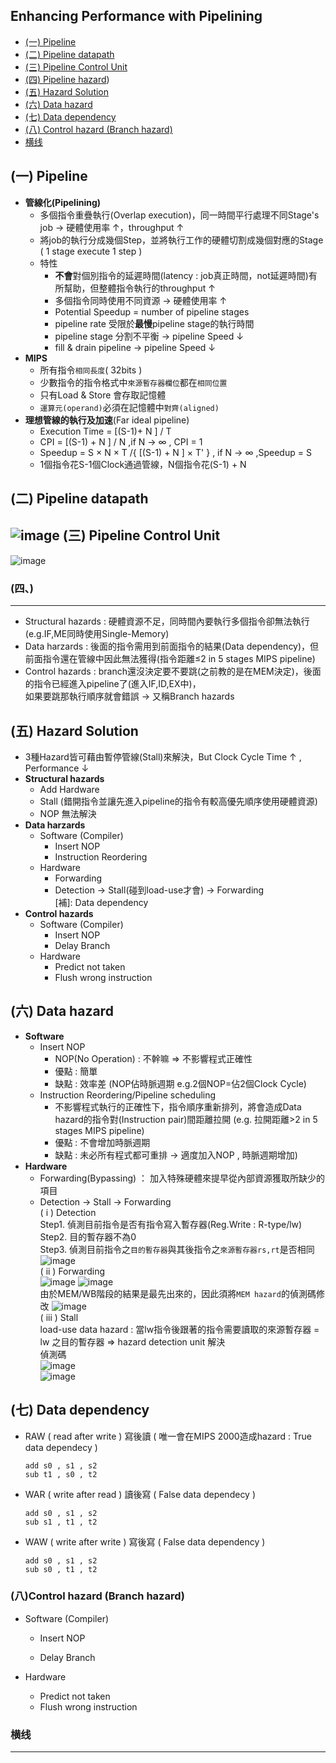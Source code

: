 ## Enhancing Performance with Pipelining
* [(一) Pipeline]()
* [(二) Pipeline datapath]()
* [(三) Pipeline Control Unit]()
* [(四) Pipeline hazard](#四、))
* [(五) Hazard Solution]()
* [(六) Data hazard]()
* [(七) Data dependency]()
* [(八) Control hazard (Branch hazard)]()
* [横线](#横线)

(一) Pipeline
------
* **管線化(Pipelining)** 
   * 多個指令重疊執行(Overlap execution)，同一時間平行處理不同Stage's job → 硬體使用率 ↑，throughput ↑
   * 將job的執行分成幾個Step，並將執行工作的硬體切割成幾個對應的Stage ( 1 stage execute 1 step )
   * 特性
      * **不會**對個別指令的延遲時間(latency : job真正時間，not延遲時間)有所幫助，但整體指令執行的throughput ↑
      * 多個指令同時使用不同資源 → 硬體使用率 ↑
      * Potential Speedup = number of pipeline stages
      * pipeline rate 受限於**最慢**pipeline stage的執行時間
      * pipeline stage 分割不平衡 → pipeline Speed ↓
      * fill & drain pipeline → pipeline Speed ↓
* **MIPS**
   * 所有指令`相同長度`( 32bits )
   * 少數指令的指令格式中`來源暫存器欄位`都在`相同位置`
   * 只有Load & Store 會存取記憶體
   * `運算元(operand)`必須在記憶體中`對齊(aligned)`
* **理想管線的執行及加速**(Far ideal pipeline)
   * Execution Time = [(S-1)+ N ] / T
   * CPI = [(S-1) + N ] / N ,if N → ∞ , CPI = 1
   * Speedup = S × N × T /{ [(S-1) + N ] × T' } , if N → ∞ ,Speedup = S
   * 1個指令花S-1個Clock通過管線，N個指令花(S-1) + N  
   
<span id = "2">(二) Pipeline datapath</span>  
------
![image](https://user-images.githubusercontent.com/38349902/46470323-c712ed00-c808-11e8-82e7-b41e1719c42a.png)
(三) Pipeline Control Unit
------
![image](https://user-images.githubusercontent.com/38349902/46472178-ef054f00-c80e-11e8-97d1-a4d41ee9eb8d.png)  

### (四、)
-----------
* Structural hazards : 硬體資源不足，同時間內要執行多個指令卻無法執行 (e.g.IF,ME同時使用Single-Memory)
* Data harzards : 後面的指令需用到前面指令的結果(Data dependency)，但前面指令還在管線中因此無法獲得(指令距離≤2 in 5 stages MIPS pipeline)
* Control hazards : branch還沒決定要不要跳(之前教的是在MEM決定)，後面的指令已經進入pipeline了(進入IF,ID,EX中)，  
                    如果要跳那執行順序就會錯誤 → 又稱Branch hazards  
                    
(五) Hazard Solution
------
* 3種Hazard皆可藉由暫停管線(Stall)來解決，But Clock Cycle Time ↑ , Performance ↓
* **Structural hazards**
  * Add Hardware
  * Stall (錯開指令並讓先進入pipeline的指令有較高優先順序使用硬體資源)
  * NOP 無法解決
* **Data harzards**
  * Software (Compiler)  
    * Insert NOP  
    * Instruction Reordering
  * Hardware  
    * Forwarding  
    * Detection → Stall(碰到load-use才會) → Forwarding  
    [補]: Data dependency
* **Control hazards**  
  * Software (Compiler)  
    * Insert NOP  
    * Delay Branch  
  * Hardware  
    * Predict not taken  
    * Flush wrong instruction
    
(六) Data hazard
------
* **Software**    
    * Insert NOP    
      * NOP(No Operation) : 不幹嘛 ⇒ 不影響程式正確性  
      * 優點 : 簡單  
      * 缺點 : 效率差 (NOP佔時脈週期 e.g.2個NOP=佔2個Clock Cycle)  
    * Instruction Reordering/Pipeline scheduling    
      * 不影響程式執行的正確性下，指令順序重新排列，將會造成Data hazard的指令對(Instruction pair)間距離拉開
        (e.g. 拉開距離>2 in 5 stages MIPS pipeline)  
      * 優點 : 不會增加時脈週期  
      * 缺點 : 未必所有程式都可重排 → 適度加入NOP , 時脈週期增加)
* **Hardware**    
    * Forwarding(Bypassing) ： 加入特殊硬體來提早從內部資源獲取所缺少的項目 
    * Detection → Stall → Forwarding     
     ( i ) Detection  
         Step1. 偵測目前指令是否有指令寫入暫存器(Reg.Write : R-type/lw)  
         Step2. 目的暫存器不為0  
         Step3. 偵測目前指令之`目的暫存器`與其後指令之`來源暫存器rs,rt`是否相同  
         ![image](https://user-images.githubusercontent.com/38349902/46531153-c04ead80-c8ce-11e8-88ad-95f3e2f667e0.png)   
     ( ii ) Forwarding  
         ![image](https://user-images.githubusercontent.com/38349902/46534011-48d24b80-c8d9-11e8-9b15-47795f52e7d1.png)
         ![image](https://user-images.githubusercontent.com/38349902/46534044-6b646480-c8d9-11e8-9182-3e0d5c8916ed.png)  
         由於MEM/WB階段的結果是最先出來的，因此須將`MEM hazard`的偵測碼修改
         ![image](https://user-images.githubusercontent.com/38349902/46534664-80da8e00-c8db-11e8-8273-067612b955f7.png)  
     ( iii ) Stall    
         load-use data hazard : 當lw指令後跟著的指令需要讀取的來源暫存器 = lw 之目的暫存器  ⇒ hazard detection unit 解決  
         偵測碼  
         ![image](https://user-images.githubusercontent.com/38349902/46537189-4117a480-c8e3-11e8-9737-e1fba7623333.png)  
         ![image](https://user-images.githubusercontent.com/38349902/46540921-45e15600-c8ed-11e8-8adc-09738a965be5.png)  
         
(七) Data dependency
------
* RAW ( read  after write ) 寫後讀 ( 唯一會在MIPS 2000造成hazard : True data dependecy )  
    ```
    add s0 , s1 , s2  
    sub t1 , s0 , t2
    ```
* WAR ( write after read  ) 讀後寫 ( False data dependecy )  
    ```
    add s0 , s1 , s2  
    sub s1 , t1 , t2
    ```
* WAW ( write after write ) 寫後寫 ( False data dependency )   
    ```
    add s0 , s1 , s2  
    sub s0 , t1 , t2  
    ```
### (八)Control hazard (Branch hazard)
* Software (Compiler)  
  * Insert NOP  
            
  * Delay Branch    
         
* Hardware  
  * Predict not taken  
  * Flush wrong instruction

### 横线
-----------



                
                

                


              


  
                
                


             
             
             
             
          
            
            
            

    

